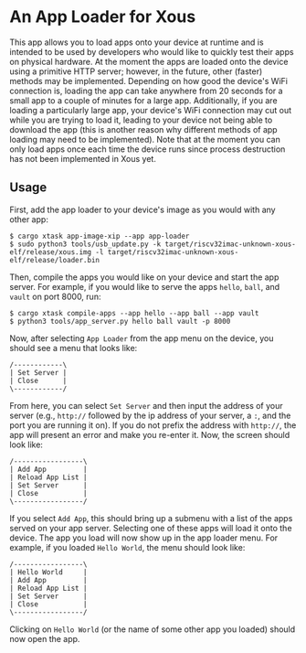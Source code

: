 # An App Loader for Xous

This app allows you to load apps onto your device at runtime and is intended to be used by developers who would like to quickly test their apps on physical hardware.
At the moment the apps are loaded onto the device using a primitive HTTP server; however, in the future, other (faster) methods may be implemented.
Depending on how good the device's WiFi connection is, loading the app can take anywhere from 20 seconds for a small app to a couple of minutes for a large app. Additionally, if you are loading a particularly large app, your device's WiFi connection may cut out while you are trying to load it, leading to your device not being able to download the app (this is another reason why different methods of app loading may need to be implemented).
Note that at the moment you can only load apps once each time the device runs since process destruction has not been implemented in Xous yet.

## Usage

First, add the app loader to your device's image as you would with any other app:
```
$ cargo xtask app-image-xip --app app-loader
$ sudo python3 tools/usb_update.py -k target/riscv32imac-unknown-xous-elf/release/xous.img -l target/riscv32imac-unknown-xous-elf/release/loader.bin
```
Then, compile the apps you would like on your device and start the app server. For example, if you would like to serve the apps `hello`, `ball`, and `vault` on port 8000, run:
```
$ cargo xtask compile-apps --app hello --app ball --app vault
$ python3 tools/app_server.py hello ball vault -p 8000
```
Now, after selecting `App Loader` from the app menu on the device, you should see a menu that looks like:
```
/------------\
| Set Server |
| Close      |
\------------/
```
From here, you can select `Set Server` and then input the address of your server (e.g., `http://` followed by the ip address of your server, a `:`, and the port you are running it on). If you do not prefix the address with `http://`, the app will present an error and make you re-enter it.
Now, the screen should look like:
```
/-----------------\
| Add App         |
| Reload App List |
| Set Server      |
| Close           |
\-----------------/
```
If you select `Add App`, this should bring up a submenu with a list of the apps served on your app server. Selecting one of these apps will load it onto the device. The app you load will now show up in the app loader menu. For example, if you loaded `Hello World`, the menu should look like:
```
/-----------------\
| Hello World     |
| Add App         |
| Reload App List |
| Set Server      |
| Close           |
\-----------------/
```
Clicking on `Hello World` (or the name of some other app you loaded) should now open the app.
